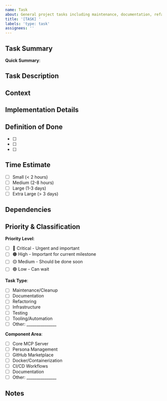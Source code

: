 ```yaml
---
name: Task
about: General project tasks including maintenance, documentation, refactoring, or other work. Include clear definition of done.
title: '[TASK] '
labels: 'type: task'
assignees: ''
---
```


## Task Summary
<!-- One-line summary for project board visibility -->
**Quick Summary**: 

## Task Description
<!-- What needs to be done? -->

## Context
<!-- Why is this task needed? How does it fit into the larger project? -->

## Implementation Details
<!-- Technical approach, files to modify, dependencies -->

## Definition of Done
<!-- When is this task complete? -->
- [ ] 
- [ ] 
- [ ] 

## Time Estimate
<!-- How long do you think this will take? -->
- [ ] Small (< 2 hours)
- [ ] Medium (2-8 hours)
- [ ] Large (1-3 days)
- [ ] Extra Large (> 3 days)

## Dependencies
<!-- Does this task depend on other issues or PRs? -->

## Priority & Classification
<!-- Help us understand importance and type -->
**Priority Level**:
- [ ] 🔴 Critical - Urgent and important
- [ ] 🟠 High - Important for current milestone
- [ ] 🟡 Medium - Should be done soon
- [ ] 🟢 Low - Can wait

**Task Type**:
- [ ] Maintenance/Cleanup
- [ ] Documentation
- [ ] Refactoring
- [ ] Infrastructure
- [ ] Testing
- [ ] Tooling/Automation
- [ ] Other: _______________

**Component Area**:
- [ ] Core MCP Server
- [ ] Persona Management
- [ ] GitHub Marketplace
- [ ] Docker/Containerization
- [ ] CI/CD Workflows
- [ ] Documentation
- [ ] Other: _______________

## Notes
<!-- Any other relevant information -->